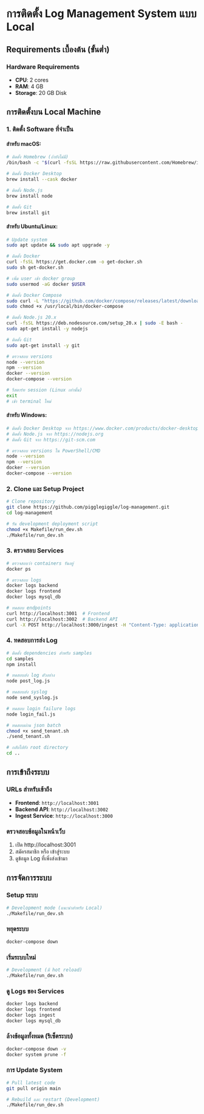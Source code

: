# การติดตั้ง Log Management System แบบ Local

## Requirements เบื้องต้น (ขั้นต่ำ)

### Hardware Requirements 
- **CPU**: 2 cores
- **RAM**: 4 GB
- **Storage**: 20 GB Disk

## การติดตั้งบน Local Machine

### 1. ติดตั้ง Software ที่จำเป็น

#### สำหรับ macOS:
```bash
# ติดตั้ง Homebrew (ถ้ายังไม่มี)
/bin/bash -c "$(curl -fsSL https://raw.githubusercontent.com/Homebrew/install/HEAD/install.sh)"

# ติดตั้ง Docker Desktop
brew install --cask docker

# ติดตั้ง Node.js
brew install node

# ติดตั้ง Git
brew install git
```

#### สำหรับ Ubuntu/Linux:
```bash
# Update system
sudo apt update && sudo apt upgrade -y

# ติดตั้ง Docker
curl -fsSL https://get.docker.com -o get-docker.sh
sudo sh get-docker.sh

# เพิ่ม user เข้า docker group
sudo usermod -aG docker $USER

# ติดตั้ง Docker Compose
sudo curl -L "https://github.com/docker/compose/releases/latest/download/docker-compose-$(uname -s)-$(uname -m)" -o /usr/local/bin/docker-compose
sudo chmod +x /usr/local/bin/docker-compose

# ติดตั้ง Node.js 20.x
curl -fsSL https://deb.nodesource.com/setup_20.x | sudo -E bash -
sudo apt-get install -y nodejs

# ติดตั้ง Git
sudo apt-get install -y git

# ตรวจสอบ versions
node --version
npm --version
docker --version
docker-compose --version

# รีสตาร์ท session (Linux เท่านั้น)
exit
# เข้า terminal ใหม่
```

#### สำหรับ Windows:
```bash
# ติดตั้ง Docker Desktop จาก https://www.docker.com/products/docker-desktop
# ติดตั้ง Node.js จาก https://nodejs.org
# ติดตั้ง Git จาก https://git-scm.com

# ตรวจสอบ versions ใน PowerShell/CMD
node --version
npm --version
docker --version
docker-compose --version
```

### 2. Clone และ Setup Project

```bash
# Clone repository
git clone https://github.com/pigglegiggle/log-management.git
cd log-management

# รัน development deployment script
chmod +x Makefile/run_dev.sh
./Makefile/run_dev.sh
```

### 3. ตรวจสอบ Services

```bash
# ตรวจสอบว่า containers รันอยู่
docker ps

# ตรวจสอบ logs
docker logs backend
docker logs frontend
docker logs mysql_db

# ทดสอบ endpoints
curl http://localhost:3001  # Frontend
curl http://localhost:3002  # Backend API
curl -X POST http://localhost:3000/ingest -H "Content-Type: application/json" -d '{}' # Ingest Service
```

### 4. ทดสอบการส่ง Log

```bash
# ติดตั้ง dependencies สำหรับ samples
cd samples
npm install

# ทดสอบส่ง log ตัวอย่าง
node post_log.js

# ทดสอบส่ง syslog
node send_syslog.js

# ทดสอบ login failure logs
node login_fail.js

# ทดสอบผ่าน json batch
chmod +x send_tenant.sh
./send_tenant.sh

# กลับไปยัง root directory
cd ..
```

## การเข้าถึงระบบ

### URLs สำหรับเข้าถึง
- **Frontend**: `http://localhost:3001`
- **Backend API**: `http://localhost:3002`
- **Ingest Service**: `http://localhost:3000`

### ตรวจสอบข้อมูลในหน้าเว็บ
1. เปิด http://localhost:3001
2. สมัครสมาชิก หรือ เข้าสู่ระบบ
3. ดูข้อมูล Log ที่เพิ่งส่งเข้ามา

## การจัดการระบบ

### Setup ระบบ
```bash
# Development mode (แนะนำสำหรับ Local)
./Makefile/run_dev.sh

```

### หยุดระบบ
```bash
docker-compose down
```

### เริ่มระบบใหม่
```bash
# Development (มี hot reload)
./Makefile/run_dev.sh
```

### ดู Logs ของ Services
```bash
docker logs backend
docker logs frontend
docker logs ingest
docker logs mysql_db
```

### ล้างข้อมูลทั้งหมด (รีเซ็ตระบบ)
```bash
docker-compose down -v
docker system prune -f
```

### การ Update System
```bash
# Pull latest code
git pull origin main

# Rebuild และ restart (Development)
./Makefile/run_dev.sh

```
